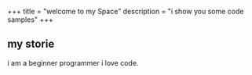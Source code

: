 +++
title = "welcome to my Space"
description = "i show you some code samples"
+++

## my storie

 i am a beginner programmer i love code.